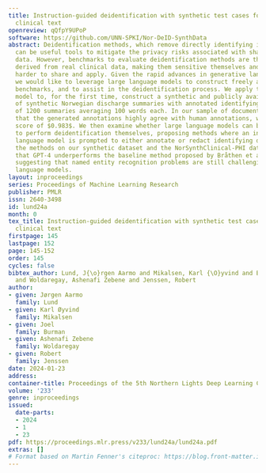 ```yaml
---
title: Instruction-guided deidentification with synthetic test cases for Norwegian
  clinical text
openreview: qQfpY9UPoP
software: https://github.com/UNN-SPKI/Nor-DeID-SynthData
abstract: Deidentification methods, which remove directly identifying information,
  can be useful tools to mitigate the privacy risks associated with sharing healthcare
  data. However, benchmarks to evaluate deidentification methods are themselves often
  derived from real clinical data, making them sensitive themselves and therefore
  harder to share and apply. Given the rapid advances in generative language modelling,
  we would like to leverage large language models to construct freely available deidentification
  benchmarks, and to assist in the deidentification process. We apply the GPT-4 language
  model to, for the first time, construct a synthetic and publicly available dataset
  of synthetic Norwegian discharge summaries with annotated identifying details, consisting
  of 1200 summaries averaging 100 words each. In our sample of documents, we find
  that the generated annotations highly agree with human annotations, with an $F_1$
  score of $0.983$. We then examine whether large language models can be applied directly
  to perform deidentification themselves, proposing methods where an instruction-tuned
  language model is prompted to either annotate or redact identifying details. Comparing
  the methods on our synthetic dataset and the NorSynthClinical-PHI dataset, we find
  that GPT-4 underperforms the baseline method proposed by Bråthen et al. (2021),
  suggesting that named entity recognition problems are still challenging for instruction-tuned
  language models.
layout: inproceedings
series: Proceedings of Machine Learning Research
publisher: PMLR
issn: 2640-3498
id: lund24a
month: 0
tex_title: Instruction-guided deidentification with synthetic test cases for Norwegian
  clinical text
firstpage: 145
lastpage: 152
page: 145-152
order: 145
cycles: false
bibtex_author: Lund, J{\o}rgen Aarmo and Mikalsen, Karl {\O}yvind and Burman, Joel
  and Woldaregay, Ashenafi Zebene and Jenssen, Robert
author:
- given: Jørgen Aarmo
  family: Lund
- given: Karl Øyvind
  family: Mikalsen
- given: Joel
  family: Burman
- given: Ashenafi Zebene
  family: Woldaregay
- given: Robert
  family: Jenssen
date: 2024-01-23
address:
container-title: Proceedings of the 5th Northern Lights Deep Learning Conference ({NLDL})
volume: '233'
genre: inproceedings
issued:
  date-parts:
  - 2024
  - 1
  - 23
pdf: https://proceedings.mlr.press/v233/lund24a/lund24a.pdf
extras: []
# Format based on Martin Fenner's citeproc: https://blog.front-matter.io/posts/citeproc-yaml-for-bibliographies/
---
```

